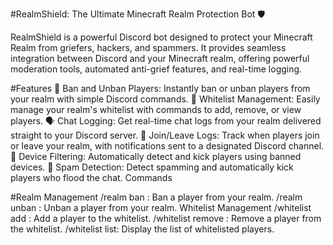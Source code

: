 #RealmShield: The Ultimate Minecraft Realm Protection Bot 🛡️

RealmShield is a powerful Discord bot designed to protect your Minecraft Realm from griefers, hackers, and spammers. It provides seamless integration between Discord and your Minecraft realm, offering powerful moderation tools, automated anti-grief features, and real-time logging.

#Features
🔨 Ban and Unban Players: Instantly ban or unban players from your realm with simple Discord commands.
📝 Whitelist Management: Easily manage your realm's whitelist with commands to add, remove, or view players.
🗣️ Chat Logging: Get real-time chat logs from your realm delivered straight to your Discord server.
🚪 Join/Leave Logs: Track when players join or leave your realm, with notifications sent to a designated Discord channel.
🚫 Device Filtering: Automatically detect and kick players using banned devices.
🛑 Spam Detection: Detect spamming and automatically kick players who flood the chat.
Commands

#Realm Management
/realm ban <player>: Ban a player from your realm.
/realm unban <player>: Unban a player from your realm.
Whitelist Management
/whitelist add <player>: Add a player to the whitelist.
/whitelist remove <player>: Remove a player from the whitelist.
/whitelist list: Display the list of whitelisted players.
